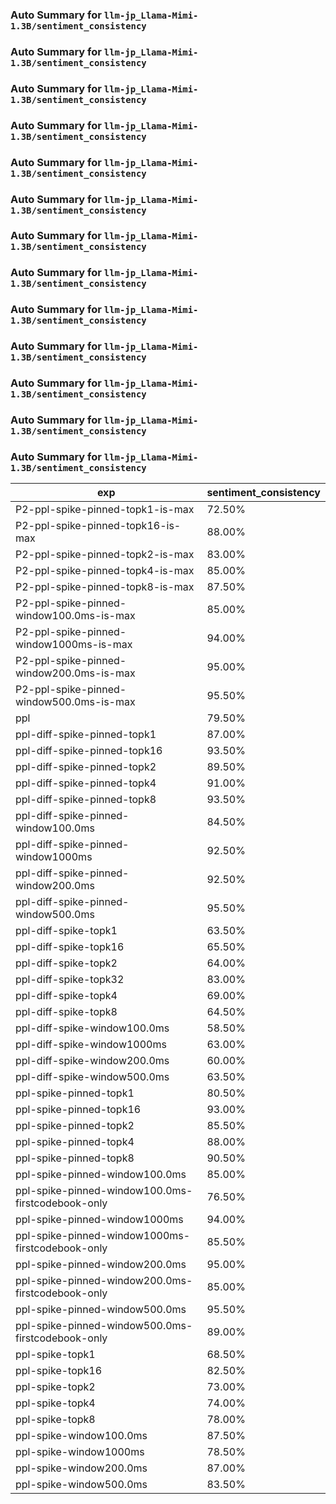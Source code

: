 ### Auto Summary for `llm-jp_Llama-Mimi-1.3B/sentiment_consistency`

### Auto Summary for `llm-jp_Llama-Mimi-1.3B/sentiment_consistency`

### Auto Summary for `llm-jp_Llama-Mimi-1.3B/sentiment_consistency`

### Auto Summary for `llm-jp_Llama-Mimi-1.3B/sentiment_consistency`

### Auto Summary for `llm-jp_Llama-Mimi-1.3B/sentiment_consistency`

### Auto Summary for `llm-jp_Llama-Mimi-1.3B/sentiment_consistency`

### Auto Summary for `llm-jp_Llama-Mimi-1.3B/sentiment_consistency`

### Auto Summary for `llm-jp_Llama-Mimi-1.3B/sentiment_consistency`

### Auto Summary for `llm-jp_Llama-Mimi-1.3B/sentiment_consistency`

### Auto Summary for `llm-jp_Llama-Mimi-1.3B/sentiment_consistency`

### Auto Summary for `llm-jp_Llama-Mimi-1.3B/sentiment_consistency`

### Auto Summary for `llm-jp_Llama-Mimi-1.3B/sentiment_consistency`

### Auto Summary for `llm-jp_Llama-Mimi-1.3B/sentiment_consistency`

<!-- AUTO-GEN: SPLIT TABLE -->
| exp | sentiment_consistency |
| --- | --- |
| P2-ppl-spike-pinned-topk1-is-max | 72.50% |
| P2-ppl-spike-pinned-topk16-is-max | 88.00% |
| P2-ppl-spike-pinned-topk2-is-max | 83.00% |
| P2-ppl-spike-pinned-topk4-is-max | 85.00% |
| P2-ppl-spike-pinned-topk8-is-max | 87.50% |
| P2-ppl-spike-pinned-window100.0ms-is-max | 85.00% |
| P2-ppl-spike-pinned-window1000ms-is-max | 94.00% |
| P2-ppl-spike-pinned-window200.0ms-is-max | 95.00% |
| P2-ppl-spike-pinned-window500.0ms-is-max | 95.50% |
| ppl | 79.50% |
| ppl-diff-spike-pinned-topk1 | 87.00% |
| ppl-diff-spike-pinned-topk16 | 93.50% |
| ppl-diff-spike-pinned-topk2 | 89.50% |
| ppl-diff-spike-pinned-topk4 | 91.00% |
| ppl-diff-spike-pinned-topk8 | 93.50% |
| ppl-diff-spike-pinned-window100.0ms | 84.50% |
| ppl-diff-spike-pinned-window1000ms | 92.50% |
| ppl-diff-spike-pinned-window200.0ms | 92.50% |
| ppl-diff-spike-pinned-window500.0ms | 95.50% |
| ppl-diff-spike-topk1 | 63.50% |
| ppl-diff-spike-topk16 | 65.50% |
| ppl-diff-spike-topk2 | 64.00% |
| ppl-diff-spike-topk32 | 83.00% |
| ppl-diff-spike-topk4 | 69.00% |
| ppl-diff-spike-topk8 | 64.50% |
| ppl-diff-spike-window100.0ms | 58.50% |
| ppl-diff-spike-window1000ms | 63.00% |
| ppl-diff-spike-window200.0ms | 60.00% |
| ppl-diff-spike-window500.0ms | 63.50% |
| ppl-spike-pinned-topk1 | 80.50% |
| ppl-spike-pinned-topk16 | 93.00% |
| ppl-spike-pinned-topk2 | 85.50% |
| ppl-spike-pinned-topk4 | 88.00% |
| ppl-spike-pinned-topk8 | 90.50% |
| ppl-spike-pinned-window100.0ms | 85.00% |
| ppl-spike-pinned-window100.0ms-firstcodebook-only | 76.50% |
| ppl-spike-pinned-window1000ms | 94.00% |
| ppl-spike-pinned-window1000ms-firstcodebook-only | 85.50% |
| ppl-spike-pinned-window200.0ms | 95.00% |
| ppl-spike-pinned-window200.0ms-firstcodebook-only | 85.00% |
| ppl-spike-pinned-window500.0ms | 95.50% |
| ppl-spike-pinned-window500.0ms-firstcodebook-only | 89.00% |
| ppl-spike-topk1 | 68.50% |
| ppl-spike-topk16 | 82.50% |
| ppl-spike-topk2 | 73.00% |
| ppl-spike-topk4 | 74.00% |
| ppl-spike-topk8 | 78.00% |
| ppl-spike-window100.0ms | 87.50% |
| ppl-spike-window1000ms | 78.50% |
| ppl-spike-window200.0ms | 87.00% |
| ppl-spike-window500.0ms | 83.50% |
<!-- AUTO-GEN: SPLIT TABLE -->

